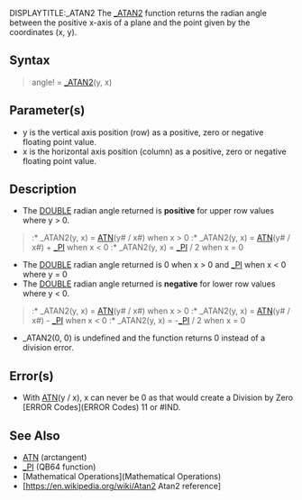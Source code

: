 DISPLAYTITLE:_ATAN2
The [_ATAN2](_ATAN2) function returns the radian angle between the positive x-axis of a plane and the point given by the coordinates (x, y).


## Syntax

>  angle! = [_ATAN2](_ATAN2)(y, x)


## Parameter(s)

* y is the vertical axis position (row) as a positive, zero or negative floating point value.
* x is the horizontal axis position (column) as a positive, zero or negative floating point value. 


## Description

* The [DOUBLE](DOUBLE) radian angle returned is **positive** for upper row values where y > 0.
> :* _ATAN2(y, x) = [ATN](ATN)(y# / x#) when x > 0
> :* _ATAN2(y, x) = [ATN](ATN)(y# / x#) + [_PI](_PI) when x < 0
> :* _ATAN2(y, x) = [_PI](_PI) / 2 when x = 0
* The [DOUBLE](DOUBLE) radian angle returned is 0 when x > 0 and [_PI](_PI) when x < 0 where y = 0 
* The [DOUBLE](DOUBLE) radian angle returned is **negative** for lower row values where y < 0.
> :* _ATAN2(y, x) = [ATN](ATN)(y# / x#) when x > 0
> :* _ATAN2(y, x) = [ATN](ATN)(y# / x#) - [_PI](_PI) when x < 0
> :* _ATAN2(y, x) = -[_PI](_PI) / 2 when x = 0
* _ATAN2(0, 0) is undefined and the function returns 0 instead of a division error.


## Error(s)

* With [ATN](ATN)(y / x), x can never be 0 as that would create a Division by Zero [ERROR Codes](ERROR Codes) 11 or #IND.


## See Also

* [ATN](ATN) (arctangent)
* [_PI](_PI) (QB64 function)
* [Mathematical Operations](Mathematical Operations)
* [https://en.wikipedia.org/wiki/Atan2 Atan2 reference]




